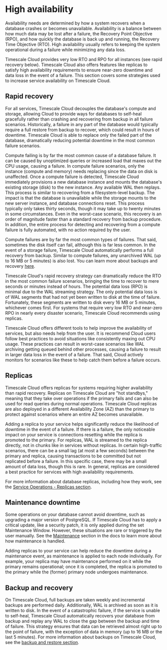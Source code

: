 # High availability
Availability needs are determined by how a system recovers when a 
database crashes or becomes unavailable. Availability is a balance 
between how much data may be lost after a failure, the Recovery Point 
Objective (RPO), and how quickly the database is back up and running, 
the Recovery Time Objective (RTO). High availability usually refers to 
keeping the system operational during a failure while minimizing any 
data loss. 

Timescale Cloud provides very low RTO and RPO for all instances 
(see rapid recovery below). Timescale Cloud also offers features like 
replicas to satisfy high availability requirements to ensure near-zero 
downtime and data loss in the event of a failure. This section covers 
some strategies used to increase service availability on Timescale 
Cloud.

## Rapid recovery
For all services, Timescale Cloud decouples the database's compute and 
storage, allowing Cloud to provide ways for databases to self-heal 
gracefully rather than crashing and recovering from backup in all 
failure scenarios. Historically, a failure in any part of the database 
would typically require a full restore from backup to recover, which 
could result in hours of downtime. Timescale Cloud is able to replace 
only the failed part of the database, dramatically reducing potential 
downtime in the most common failure scenarios.

Compute failing is by far the most common cause of a database failure. 
It can be caused by unoptimized queries or increased load that maxes
out the CPU usage, causing a failure. In compute failure scenarios,
only the instance (compute and memory) needs replacing since the
data on disk is unaffected. Once a compute failure is detected,
Timescale Cloud immediately provisions a new database instance and
mounts the database's existing storage (disk) to the new instance. Any
available WAL then replays. This process is similar to recovering from
a filesystem-level backup. The impact is that the database is
unavailable while the storage mounts to the new server instance, and
database connections reset. This process typically only takes thirty
seconds, though it may take up to twenty minutes in some circumstances.
Even in the worst-case scenario, this recovery is an order of magnitude
faster than a standard recovery from backup procedure. In addition, the
entire process for detecting and recovering from a compute failure is
fully automated, with no action required by the user.

Compute failures are by far the most common types of failures. That 
said, sometimes the disk itself can fail, although this is far less 
common. In the event of a storage failure, Timescale Cloud 
automatically performs a full recovery from backup. Similar to compute 
failures, any unarchived WAL (up to 16&nbsp;MB or 5 minutes) is also lost. You 
can learn more about backups and recovery [here][cloud-backup]. 

Timescale Cloud's rapid recovery strategy can dramatically reduce the 
RTO in the most common failure scenarios, bringing the time to recover 
to mere seconds or minutes instead of hours. The potential data loss 
(RPO) is minimal due to the WAL streaming strategy. The only potential 
data loss is of WAL segments that had not yet been written to disk at 
the time of failure. Fortunately, these segments are written to disk 
every 16 MB or 5 minutes, whichever comes first. For systems that 
require very low RTO and near-zero RPO in nearly every disaster 
scenario, Timescale Cloud recommends using replicas.

<highlight type="note">
Timescale Cloud offers different tools to help improve the availability 
of services, but also needs help from the user. It is recommend Cloud 
users follow best practices to avoid situations like consistently 
maxing out CPU usage. These practices can result in worst-case 
scenarios like WAL archiving getting queued behind other processes, 
causing a failure to result in larger data loss in the event of a 
failure. That said, Cloud actively monitors for scenarios like these to 
help catch them before a failure occurs.
</highlight>

## Replicas
Timescale Cloud offers replicas for systems requiring higher 
availability than rapid recovery. Replicas on Timescale Cloud are "hot 
standbys," meaning that they take over operations if the primary fails 
and can also be used for read queries during normal operations. 
Timescale Cloud replicas are also deployed in a different Availability 
Zone (AZ) than the primary to protect against scenarios where an entire 
AZ becomes unavailable.

Adding a replica to your service helps significantly reduce the 
likelihood of downtime in the event of a failure. If there is a 
failure, the only noticeable impact on your service is connections 
resetting while the replica is promoted to the primary. For replicas, 
WAL is streamed to the replica directly, not in chunks like in services 
without replicas. In certain high-traffic scenarios, there can be a 
small lag (at most a few seconds) between the primary and replica, 
causing transactions to be committed but not replicated before a 
failure. In this specific case, there may be a small amount of data 
loss, though this is rare. In general, replicas are considered a best 
practice for services with high availability requirements. 

For more information about database replicas, including how they work,
see the [Service Operations - Replicas section][db-replicas].

## Maintenance downtime
Some operations on your database cannot avoid downtime, such as 
upgrading a major version of PostgreSQL. If Timescale Cloud has to 
apply a critical update, like a security patch, it is only applied 
during the set Maintenance Window. However, these situations are rare 
or triggered by the user manually. See the [Maintenance][maintenance] section in the 
docs to learn more about how maintenance is handled.

Adding replicas to your service can help reduce the downtime during a 
maintenance event, as maintenance is applied to each node individually. 
For example, your replica may have maintenance performed on it while 
the primary remains operational; once it is completed, the replica is 
promoted to the primary while the (former) primary node undergoes 
maintenance. 

## Backup and recovery
On Timescale Cloud, full backups are taken weekly and incremental
backups are performed daily. Additionally, WAL is archived as soon as it
is written to disk. In the event of a catastrophic failure, if the 
service is unable to self-heal, Timescale Cloud automatically 
recovers your database from backup and replay any WAL to close the gap 
between the backup and time of failure. This strategy ensures that data 
can be retrieved almost right up to the point of failure, with the 
exception of data in memory (up to 16&nbsp;MB or the last 5 minutes). For 
more information about backups on Timescale Cloud, see the
[backup and restore section][cloud-backup].


[cloud-backup]: /cloud/:currentVersion:/backup-restore-cloud/
[db-replicas]: /cloud/:currentVersion:/service-operations/replicas/
[maintenance]: /cloud/:currentVersion:/service-operations/maintenance/
